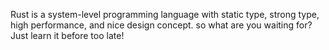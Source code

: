 Rust is a system-level programming language with static type, strong type, high performance, and nice design concept. so what are you waiting for? Just learn it before too late!